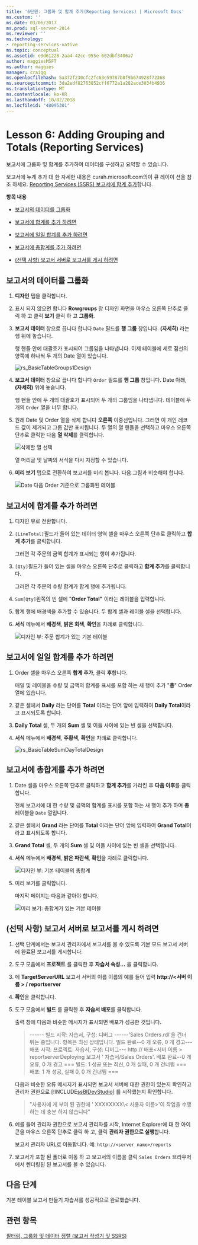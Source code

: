 ```yaml
---
title: '6단원: 그룹화 및 합계 추가(Reporting Services) | Microsoft Docs'
ms.custom: ''
ms.date: 03/06/2017
ms.prod: sql-server-2014
ms.reviewer: ''
ms.technology:
- reporting-services-native
ms.topic: conceptual
ms.assetid: e3d61228-2aa4-42cc-955e-602dbf3406a7
author: maggiesMSFT
ms.author: maggies
manager: craigg
ms.openlocfilehash: 5a372f230cfc2fc63e59787b8f9b674928f72368
ms.sourcegitcommit: 3da2edf82763852cff6772a1a282ace3034b4936
ms.translationtype: MT
ms.contentlocale: ko-KR
ms.lasthandoff: 10/02/2018
ms.locfileid: "48095301"
---
```

# <a name="lesson-6-adding-grouping-and-totals-reporting-services"></a>Lesson 6: Adding Grouping and Totals (Reporting Services)
  보고서에 그룹화 및 합계를 추가하여 데이터를 구성하고 요약할 수 있습니다.  
  
 보고서에 누계 추가 대 한 자세한 내용은 curah.microsoft.com의이 큐 레이이 션을 참조 하세요. [Reporting Services (SSRS) 보고서에 합계 추가](http://go.microsoft.com/fwlink/p/?LinkId=403698)합니다.  
  
 **항목 내용**  
  
-   [보고서의 데이터를 그룹화](#bkmk_groupdata)  
  
-   [보고서에 합계를 추가 하려면](#bkmk_addtotals)  
  
-   [보고서에 일일 합계를 추가 하려면](#bkmk_adddailytotal)  
  
-   [보고서에 총합계를 추가 하려면](#bkmk_addgrandtotal)  
  
-   [(선택 사항) 보고서 서버로 보고서를 게시 하려면](#bkmk_publishreport)  
  
##  <a name="bkmk_groupdata"></a> 보고서의 데이터를 그룹화  
  
1.  **디자인** 탭을 클릭합니다.  
  
2.  표시 되지 않으면 합니다 **Rowgroups** 창 디자인 화면을 마우스 오른쪽 단추로 클릭 하 고 클릭 **보기** 클릭 하 고 **그룹화**.  
  
3.  **보고서 데이터** 창으로 끕니다 합니다 `Date` 필드를 **행 그룹** 창입니다. **(자세히)** 라는 행 위에 놓습니다.  
  
     행 핸들 안에 대괄호가 표시되어 그룹임을 나타냅니다. 이제 테이블에 세로 점선의 양쪽에 하나씩 두 개의 Date 열이 있습니다.  
  
     ![](../../2014/tutorials/media/rs-basictablegroups1design.gif "rs_BasicTableGroups1Design")  
  
4.  **보고서 데이터** 창으로 끕니다 합니다 `Order` 필드를 **행 그룹** 창입니다. Date 아래, **(자세히)** 위에 놓습니다.  
  
     행 핸들 안에 두 개의 대괄호가 표시되어 두 개의 그룹임을 나타냅니다. 테이블에 두 개의 `Order` 열을 너무 합니다.  
  
5.  원래 Date 및 Order 열을 삭제 합니다 **오른쪽** 이중선입니다. 그러면 이 개인 레코드 값이 제거되고 그룹 값만 표시됩니다. 두 열의 열 핸들을 선택하고 마우스 오른쪽 단추로 클릭한 다음 **열 삭제**를 클릭합니다.  
  
     ![삭제할 열 선택](../../2014/tutorials/media/rs-basictablegroupsdeletecols.gif "삭제할 열 선택")  
  
     열 머리글 및 날짜의 서식을 다시 지정할 수 있습니다.  
  
6.  **미리 보기** 탭으로 전환하여 보고서를 미리 봅니다. 다음 그림과 비슷해야 합니다.  
  
     ![Date 다음 Order 기준으로 그룹화된 테이블](../../2014/tutorials/media/rs-basictablegroupspreview.gif "Date 다음 Order 기준으로 그룹화된 테이블")  
  
##  <a name="bkmk_addtotals"></a> 보고서에 합계를 추가 하려면  
  
1.  디자인 뷰로 전환합니다.  
  
2.  `[LineTotal]`필드가 들어 있는 데이터 영역 셀을 마우스 오른쪽 단추로 클릭하고 **합계 추가**를 클릭합니다.  
  
     그러면 각 주문의 금액 합계가 표시되는 행이 추가됩니다.  
  
3.  `[Qty]`필드가 들어 있는 셀을 마우스 오른쪽 단추로 클릭하고 **합계 추가**를 클릭합니다.  
  
     그러면 각 주문의 수량 합계가 합계 행에 추가됩니다.  
  
4.  `Sum[Qty]`왼쪽의 빈 셀에 "**Order Total"** 이라는 레이블을 입력합니다.  
  
5.  합계 행에 배경색을 추가할 수 있습니다. 두 합계 셀과 레이블 셀을 선택합니다.  
  
6.  **서식** 메뉴에서 **배경색**, **밝은 회색**, **확인**을 차례로 클릭합니다.  
  
     ![디자인 뷰: 주문 합계가 있는 기본 테이블](../../2014/tutorials/media/rs-basictablesumlinetotaldesign.gif "디자인 뷰: 주문 합계가 있는 기본 테이블")  
  
##  <a name="bkmk_adddailytotal"></a> 보고서에 일일 합계를 추가 하려면  
  
1.  Order 셀을 마우스 오른쪽 **합계 추가**, 클릭 **후**합니다.  
  
     매일 및 레이블을 수량 및 금액의 합계를 표시를 포함 하는 새 행이 추가 "**총**" Order 열에 있습니다.  
  
2.  같은 셀에서 **Daily** 라는 단어를 **Total** 이라는 단어 앞에 입력하여 **Daily Total**이라고 표시되도록 합니다.  
  
3.  **Daily Total** 셀, 두 개의 **Sum** 셀 및 이들 사이에 있는 빈 셀을 선택합니다.  
  
4.  **서식** 메뉴에서 **배경색**, **주황색**, **확인**을 차례로 클릭합니다.  
  
     ![](../../2014/tutorials/media/rs-basictablesumdaytotaldesign.gif "rs_BasicTableSumDayTotalDesign")  
  
##  <a name="bkmk_addgrandtotal"></a> 보고서에 총합계를 추가 하려면  
  
1.  Date 셀을 마우스 오른쪽 단추로 클릭하고 **합계 추가**를 가리킨 후 **다음 이후**를 클릭합니다.  
  
     전체 보고서에 대 한 수량 및 금액의 합계를 표시를 포함 하는 새 행이 추가 하며 **총** 레이블을 `Date` 열입니다.  
  
2.  같은 셀에서 **Grand** 라는 단어를 **Total** 이라는 단어 앞에 입력하여 **Grand Total**이라고 표시되도록 합니다.  
  
3.  **Grand Total** 셀, 두 개의 **Sum** 셀 및 이들 사이에 있는 빈 셀을 선택합니다.  
  
4.  **서식** 메뉴에서 **배경색**, **밝은 파란색**, **확인**을 차례로 클릭합니다.  
  
     ![디자인 뷰: 기본 테이블의 총합계](../../2014/tutorials/media/rs-basictablesumgrandtotaldesign.gif "디자인 뷰: 기본 테이블의 총합계")  
  
5.  미리 보기를 클릭합니다.  
  
     마지막 페이지는 다음과 같아야 합니다.  
  
     ![미리 보기: 총합계가 있는 기본 테이블](../../2014/tutorials/media/rs-basictablesumgrandtotalpreview.gif "미리 보기: 총합계가 있는 기본 테이블")  
  
##  <a name="bkmk_publishreport"></a> (선택 사항) 보고서 서버로 보고서를 게시 하려면  
  
1.  선택 단계에서는 보고서 관리자에서 보고서를 볼 수 있도록 기본 모드 보고서 서버에 완료된 보고서를 게시합니다.  
  
2.  도구 모음에서 **프로젝트** 를 클릭한 후 **자습서 속성...** 을 클릭합니다.  
  
3.  에 **TargetServerURL** 보고서 서버의 이름 이름의 예를 들어 입력 **http://\<서버 이름 > / reportserver**  
  
4.  **확인**을 클릭합니다.  
  
5.  도구 모음에서 **빌드** 를 클릭한 후 **자습서 배포**를 클릭합니다.  
  
     출력 창에 다음과 비슷한 메시지가 표시되면 배포가 성공한 것입니다.  
  
    > ------ 빌드 시작: 자습서, 구성: 디버그 ------'Sales Orders.rdl'을 건너 뛰는 중입니다. 항목은 최신 상태입니다. 빌드 완료--0 개 오류, 0 개 경고---배포 시작: 프로젝트: 자습서, 구성: 디버그--- http:// 배포\<서버 이름 > reportserverDeploying 보고서 ' 자습서/Sales Orders'. 배포 완료--0 개 오류, 0 개 경고 === 빌드: 1 성공 또는 최신, 0 개 실패, 0 개 건너뜀 === 배포: 1 개 성공, 실패 0, 0 개 건너뜀 ===  
  
     다음과 비슷한 오류 메시지가 표시되면 보고서 서버에 대한 권한이 있는지 확인하고 관리자 권한으로 [!INCLUDE[ssBIDevStudio](../includes/ssbidevstudio-md.md)] 를 시작했는지 확인합니다.  
  
    > "사용자에 게 부여 된 권한에 ' XXXXXXXX\\< 사용자 이름\>'이 작업을 수행 하는 데 충분 하지 않습니다"  
  
6.  예를 들어 관리자 권한으로 보고서 관리자를 시작, Internet Explorer에 대 한 아이콘을 마우스 오른쪽 단추로 클릭 하 고, 클릭 **관리자 권한으로 실행**합니다.  
  
     보고서 관리자 URL로 이동합니다. 예: `http://<server name>/reports`  
  
7.  보고서가 포함 된 폴더로 이동 하 고 보고서의 이름을 클릭 `Sales Orders` 브라우저에서 렌더링된 된 보고서를 볼 수 있습니다.  
  
## <a name="next-steps"></a>다음 단계  
 기본 테이블 보고서 만들기 자습서를 성공적으로 완료했습니다.  
  
## <a name="see-also"></a>관련 항목  
 [필터링, 그룹화 및 데이터 정렬 &#40;보고서 작성기 및 SSRS&#41;](report-design/filter-group-and-sort-data-report-builder-and-ssrs.md)  
  
  
